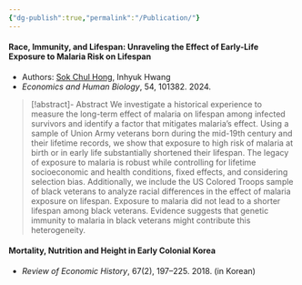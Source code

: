 ```yaml
---
{"dg-publish":true,"permalink":"/Publication/"}
---
```


#### Race, Immunity, and Lifespan: Unraveling the Effect of Early-Life Exposure to Malaria Risk on Lifespan

- Authors: [Sok Chul Hong](https://sites.google.com/site/sokchulhong/), Inhyuk Hwang
- *Economics and Human Biology*, 54, 101382. 2024.

> [!abstract]- Abstract
> We investigate a historical experience to measure the long-term effect of malaria on lifespan among infected survivors and identify a factor that mitigates malaria’s effect. Using a sample of Union Army veterans born during the mid-19th century and their lifetime records, we show that exposure to high risk of malaria at birth or in early life substantially shortened their lifespan. The legacy of exposure to malaria is robust while controlling for lifetime socioeconomic and health conditions, fixed effects, and considering selection bias. Additionally, we include the US Colored Troops sample of black veterans to analyze racial differences in the effect of malaria exposure on lifespan. Exposure to malaria did not lead to a shorter lifespan among black veterans. Evidence suggests that genetic immunity to malaria in black veterans might contribute this heterogeneity.

#### Mortality, Nutrition and Height in Early Colonial Korea

- *Review of Economic History*, 67(2), 197–225. 2018. (in Korean)

